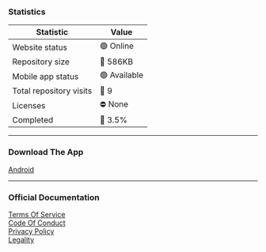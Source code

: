 ### Statistics
| Statistic | Value |
|----------|----------|
| Website status   | 🟢 Online   |
| Repository size   | 📁 586KB   |
| Mobile app status   | 🟢 Available   |
| Total repository visits   | 👀 9   |
| Licenses   | ⛔ None  |
| Completed   | 🔢 3.5%  |

---

### Download The App
[Android](https://github.com/dev-fortitude/Website/releases/download/1.0.0/Fortitude-App.apk)

---

### Official Documentation
[Terms Of Service](https://google.com/404)  
[Code Of Conduct](https://google.com/404)  
[Privacy Policy](https://google.com/404)  
[Legality](https://google.com/404)  
